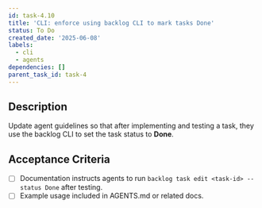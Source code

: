 ```yaml
---
id: task-4.10
title: 'CLI: enforce using backlog CLI to mark tasks Done'
status: To Do
created_date: '2025-06-08'
labels:
  - cli
  - agents
dependencies: []
parent_task_id: task-4
---
```


## Description

Update agent guidelines so that after implementing and testing a task, they use the backlog CLI to set the task status to **Done**.

## Acceptance Criteria
- [ ] Documentation instructs agents to run `backlog task edit <task-id> --status Done` after testing.
- [ ] Example usage included in AGENTS.md or related docs.
